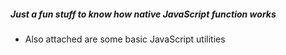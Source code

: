 ##### Just a fun stuff to know how native JavaScript function works

+ Also attached are some basic JavaScript utilities